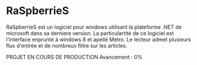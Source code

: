 RaSpberrieS
===========
RaSpberrieS est un logiciel pour windows utilisant la plateforme .NET de microsoft dans sa derniere version.
La particulartité de ce logiciel est l'interface enprunté à windows 8 et apellé Metro.
Le lecteur admet plusieurs flux d'entrée et de nombreux filtre sur les articles.

PROJET EN COURS DE PRODUCTION
Avancement : 0%
